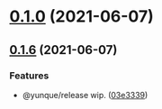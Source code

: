 # [0.1.0](https://github.com/yunquejs/yunque-cli/compare/0.1.6...0.1.0) (2021-06-07)



## [0.1.6](https://github.com/yunquejs/yunque-cli/compare/03e333969ad17070740497a48e727a0ea92197f9...0.1.6) (2021-06-07)


### Features

* @yunque/release wip. ([03e3339](https://github.com/yunquejs/yunque-cli/commit/03e333969ad17070740497a48e727a0ea92197f9))



